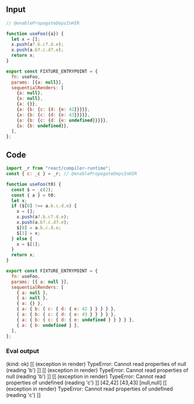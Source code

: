 
## Input

```javascript
// @enablePropagateDepsInHIR

function useFoo({a}) {
  let x = [];
  x.push(a?.b.c?.d.e);
  x.push(a.b?.c.d?.e);
  return x;
}

export const FIXTURE_ENTRYPOINT = {
  fn: useFoo,
  params: [{a: null}],
  sequentialRenders: [
    {a: null},
    {a: null},
    {a: {}},
    {a: {b: {c: {d: {e: 42}}}}},
    {a: {b: {c: {d: {e: 43}}}}},
    {a: {b: {c: {d: {e: undefined}}}}},
    {a: {b: undefined}},
  ],
};

```

## Code

```javascript
import _r from "react/compiler-runtime";
const { c: _c } = _r; // @enablePropagateDepsInHIR

function useFoo(t0) {
  const $ = _c(2);
  const { a } = t0;
  let x;
  if ($[0] !== a.b.c.d.e) {
    x = [];
    x.push(a?.b.c?.d.e);
    x.push(a.b?.c.d?.e);
    $[0] = a.b.c.d.e;
    $[1] = x;
  } else {
    x = $[1];
  }
  return x;
}

export const FIXTURE_ENTRYPOINT = {
  fn: useFoo,
  params: [{ a: null }],
  sequentialRenders: [
    { a: null },
    { a: null },
    { a: {} },
    { a: { b: { c: { d: { e: 42 } } } } },
    { a: { b: { c: { d: { e: 43 } } } } },
    { a: { b: { c: { d: { e: undefined } } } } },
    { a: { b: undefined } },
  ],
};

```
      
### Eval output
(kind: ok) [[ (exception in render) TypeError: Cannot read properties of null (reading 'b') ]]
[[ (exception in render) TypeError: Cannot read properties of null (reading 'b') ]]
[[ (exception in render) TypeError: Cannot read properties of undefined (reading 'c') ]]
[42,42]
[43,43]
[null,null]
[[ (exception in render) TypeError: Cannot read properties of undefined (reading 'c') ]]